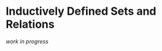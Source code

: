 # Inductively Defined Sets and Relations

_work in progress_

<!---
Local Variables:
mode: outline
coding: iso-latin-1
outline-regexp: "#+"
End:
-->

